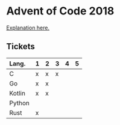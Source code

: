 # Advent of Code 2018
[Explanation here.](https://kageru.moe/blog/article/aoc)

## Tickets
| Lang.  | 1 | 2 | 3 | 4 | 5 |
|:-------|---|---|---|---|---|
| C      | x | x | x |   |   |
| Go     | x | x |   |   |   |
| Kotlin | x | x |   |   |   |
| Python |   |   |   |   |   |
| Rust   | x |   |   |   |   |
